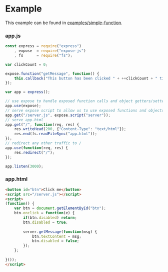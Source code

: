 # Example

This example can be found in [examples/simple-function](https://github.com/saucy/expose-js/tree/master/examples/simple-function).

### app.js
```javascript
const express = require("express")
    , expose  = require("expose-js")
    , fs      = require("fs");

var clickCount = 0;

expose.function("getMessage", function() {
	this.callback("This button has been clicked " + ++clickCount + " times.");
});

var app = express();

// use expose to handle exposed function calls and object getters/setters
app.use(expose);
// serve expose script to allow us to use exposed functions and objects
app.get("/server.js", expose.script("server"));
// serve app.html
app.get("/", function(req, res) {
	res.writeHead(200, {"Content-Type": "text/html"});
	res.end(fs.readFileSync("app.html"));
});
// redirect any other traffic to /
app.use(function(req, res) {
	res.redirect("/");
});

app.listen(3000);
```

### app.html
```html
<button id="btn">Click me</button>
<script src="/server.js"></script>
<script>
(function() {
	var btn = document.getElementById("btn");
	btn.onclick = function(e) {
		if(btn.disabled) return;
		btn.disabled = true;
		
		server.getMessage(function(msg) {
			btn.textContent = msg;
			btn.disabled = false;
		});
	};
	
}());
</script>
```

